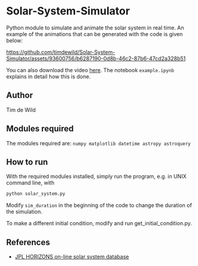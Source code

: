 # Solar-System-Simulator
Python module to simulate and animate the solar system in real time. An example of the animations that can be generated with the code is given below:

https://github.com/timdewild/Solar-System-Simulator/assets/93600756/b6287190-0d8b-46c2-87b6-47cd2a328b51

You can also download the video [here](inner_solar_system.mp4). The notebook `example.ipynb` explains in detail how this is done. 

## Author

Tim de Wild

## Modules required
The modules required are:
`
numpy
matplotlib
datetime
astropy
astroquery
`

## How to run
With the required modules installed, simply run the program, e.g. in UNIX command line, with
```bash
python solar_system.py
```
Modify `sim_duration` in the beginning of the code to change the duration of the simulation.

To make a different initial condition, modify and run get_initial_condition.py.

## References

- [JPL HORIZONS on-line solar system database](https://docs.astropy.org/en/stable/coordinates/solarsystem.html)
